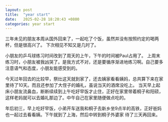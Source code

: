 ```yaml
---
layout: post
title:  "year start"
date:   2025-02-28 18:20:43 +0800
categories: year start
---
```

三年未见的朋友本周从国外回来了，一起吃了个饭，虽然并没有按照约定的喝两杯，但是很高兴了。
下次相见不知又是几时了。

小朋友的乒乓球练习时间改到了周天的上午，下午的时间被Paul占用了。
上周末练习时，小朋友被我凶哭了。是我方式不对，还是要循序渐进地练习啊。自己要多注意语气和态度，小朋友能感受到的。

今天过年回去的比较早，祭灶这天就到家了，还去姨家看看姨妈，总共算下来在家里待了10天。而且还参加了大侄子的婚礼，虽说当天的酒席没吃上。
当天早上起床小朋友流鼻血，断断续续到上午吃好早饭才止住，正好在家里带着桐子和阳硕，这样老妈就可以去婚礼那边了。中午自己在家里随便做点吃的。


年后初三，早上吃好早饭，小弟开车送我和桐子去新乡坐9点半的高铁，正好爸妈也一起过去看看姨。下午就到了上海，然后中转到桐子外婆家
待了三天再回来。















